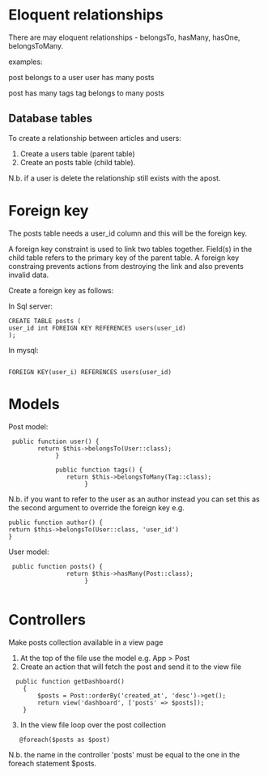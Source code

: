 Eloquent relationships
=======================

There are may eloquent relationships - belongsTo, hasMany, hasOne, belongsToMany.

examples:

post belongs to a user
user has many posts

post has many tags
tag belongs to many posts

Database tables
----------------

To create a relationship between articles and users:

1. Create a users table (parent table)
2. Create an posts table (child table). 

N.b. if a user is delete the relationship still exists with the apost.

Foreign key
===============
The posts table needs a user_id column and this will be the foreign key.

A foreign key constraint is used to link two tables together. Field(s) in the child table refers to the primary key of the parent table.  A foreign key constraing prevents 
actions from destroying the link and also prevents invalid data.

Create a foreign key as follows:

In Sql server:

```
CREATE TABLE posts (
user_id int FOREIGN KEY REFERENCES users(user_id)
);
```
In mysql:
```

FOREIGN KEY(user_i) REFERENCES users(user_id)
```
Models
========

Post model:

```
 public function user() {
        return $this->belongsTo(User::class);
             } 

             public function tags() {
                return $this->belongsToMany(Tag::class);
                     } 
```
N.b. if you want to refer to the user as an author instead you can set this as the second argument to override the foreign key e.g.

```
public function author() {
return $this->belongsTo(User::class, 'user_id')
}

```
User model:

```
 public function posts() {
                return $this->hasMany(Post::class);
                     } 
                     
```

Controllers
============

Make posts collection available in a view page

1. At the top of the file use the model e.g. App > Post
2. Create an action that will fetch the post and send it to the view file


```
  public function getDashboard()
    {
        $posts = Post::orderBy('created_at', 'desc')->get();
        return view('dashboard', ['posts' => $posts]);
    }
```
3. In the view file loop over the post collection
```
   @foreach($posts as $post)
```

N.b. the name in the controller 'posts' must be equal to the one in the foreach statement $posts.


